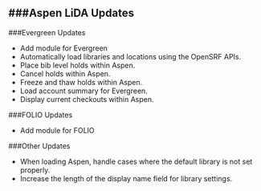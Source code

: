 ###Aspen LiDA Updates
- 

###Evergreen Updates
- Add module for Evergreen
- Automatically load libraries and locations using the OpenSRF APIs.  
- Place bib level holds within Aspen.
- Cancel holds within Aspen.
- Freeze and thaw holds within Aspen.
- Load account summary for Evergreen.
- Display current checkouts within Aspen. 

###FOLIO Updates
- Add module for FOLIO

###Other Updates
- When loading Aspen, handle cases where the default library is not set properly. 
- Increase the length of the display name field for library settings. 
